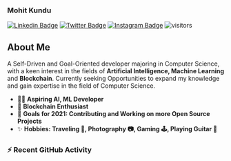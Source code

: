 ### Mohit Kundu
[![Linkedin Badge](https://img.shields.io/badge/-Mohit_Kundu-steelblue?style=plastic-square&logo=Linkedin&logoColor=white&link=https://www.linkedin.com/in/mohit-kundu-cs/)](https://www.linkedin.com/in/mohit-kundu-cs/)
[![Twitter Badge](https://img.shields.io/badge/-Moh8__exe-powderblue?style=plastic-square&logo=twitter&logoColor=white&link=https://twitter.com/Moh8_exe)](https://twitter.com/Moh8_exe)
[![Instagram Badge](https://img.shields.io/badge/-visuals__by__mohit-tomato?style=plastic-square&logo=instagram&logoColor=white&link=https://www.instagram.com/visuals_by_mohit/)](https://www.instagram.com/visuals_by_mohit/)
![visitors](https://visitor-badge.laobi.icu/badge?page_id=Mohit-Kundu)


## About Me
A Self-Driven and Goal-Oriented developer majoring in Computer Science, with a keen interest in the fields of **Artificial Intelligence, Machine Learning** and **Blockchain**. Currently seeking Opportunities to expand my knowledge and gain expertise in the field of Computer Science.

-  👨‍💻 **Aspiring AI, ML Developer**
-  🔗 **Blockchain Enthusiast**
-  🚀 **Goals for 2021: Contributing and Working on more Open Source Projects**
-  ✨ **Hobbies: Traveling 🗼, Photography 📷, Gaming 🕹️, Playing Guitar 🎸**

### :zap: Recent GitHub Activity
<!--START_SECTION:activity-->
<!--END_SECTION:activity-->

